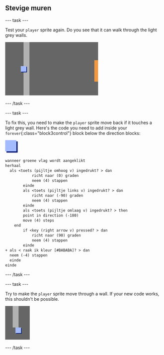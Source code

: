 ## Stevige muren

\--- task \---

Test your `player` sprite again. Do you see that it can walk through the light grey walls.

![screenshot](images/world-walls.png)

\--- /task \---

\--- task \---

To fix this, you need to make the `player` sprite move back if it touches a light grey wall. Here's the code you need to add inside your `forever`{:class="block3control"} block below the direction blocks:

![player](images/player.png)

```blocks3
wanneer groene vlag wordt aangeklikt
herhaal 
  als <toets (pijltje omhoog v) ingedrukt? > dan
            richt naar (0) graden
            neem (4) stappen
        einde
        als <toets (pijltje links v) ingedrukt? > dan
            richt naar (-90) graden
            neem (4) stappen
        einde
        als <toets (pijltje omlaag v) ingedrukt? > then
        point in direction (-180)
        move (4) steps
    end
        if <key (right arrow v) pressed? > dan
            richt naar (90) graden
            neem (4) stappen
        einde
+ als < raak ik kleur [#BABABA]? > dan 
  neem (-4) stappen
  einde
einde
```

\--- /task \---

\--- task \---

Try to make the `player` sprite move through a wall. If your new code works, this shouldn't be possible.

![screenshot](images/world-walls-test.png)

\--- /task \---